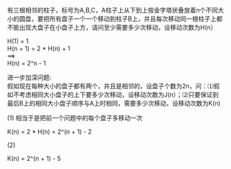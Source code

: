 有三根相邻的柱子，标号为A,B,C，A柱子上从下到上按金字塔状叠放着n个不同大小的圆盘，要把所有盘子一个一个移动到柱子B上，并且每次移动同一根柱子上都不能出现大盘子在小盘子上方，请问至少需要多少次移动，设移动次数为H(n）

H(1) = 1  
H(n + 1) = 2 * H(n) + 1  
==>  
H(n) = 2^n - 1

进一步加深问题:  
假如现在每种大小的盘子都有两个，并且是相邻的，设盘子个数为2n，问：⑴假如不考虑相同大小盘子的上下要多少次移动，设移动次数为J(n）；⑵只要保证到最后B上的相同大小盘子顺序与A上时相同，需要多少次移动，设移动次数为K(n)

(1) 相当于是把前一个问题中的每个盘子多移动一次

K(n) = 2 * H(n) = 2^(n + 1) - 2

(2)

K(n) = 2^(n + 1) - 5
